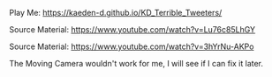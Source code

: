 Play Me: https://kaeden-d.github.io/KD_Terrible_Tweeters/

Source Material: https://www.youtube.com/watch?v=Lu76c85LhGY

Source Material: https://www.youtube.com/watch?v=3hYrNu-AKPo

The Moving Camera wouldn't work for me, I will see if I can fix it later.
